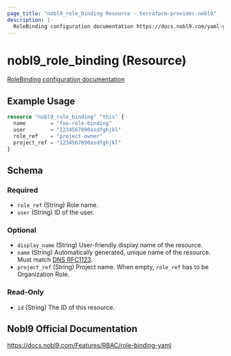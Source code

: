 ```yaml
---
page_title: "nobl9_role_binding Resource - terraform-provider-nobl9"
description: |-
  RoleBinding configuration documentation https://docs.nobl9.com/yaml-guide#rolebinding
---
```


# nobl9_role_binding (Resource)

[RoleBinding configuration documentation](https://docs.nobl9.com/yaml-guide#rolebinding)

## Example Usage

```terraform
resource "nobl9_role_binding" "this" {
  name        = "foo-role-binding"
  user        = "1234567890asdfghjkl"
  role_ref    = "project-owner"
  project_ref = "1234567890asdfghjkl"
}
```

<!-- schema generated by tfplugindocs -->
## Schema

### Required

- `role_ref` (String) Role name.
- `user` (String) ID of the user.

### Optional

- `display_name` (String) User-friendly display name of the resource.
- `name` (String) Automatically generated, unique name of the resource. Must match [DNS RFC1123](https://kubernetes.io/docs/concepts/overview/working-with-objects/names/#names).
- `project_ref` (String) Project name. When empty, `role_ref` has to be Organization Role.

### Read-Only

- `id` (String) The ID of this resource.

## Nobl9 Official Documentation

https://docs.nobl9.com/Features/RBAC/role-binding-yaml